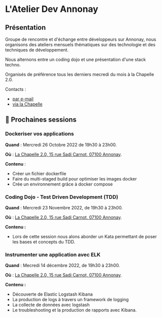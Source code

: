 # L'Atelier Dev Annonay

## Présentation

Groupe de rencontre et d'échange entre développeurs sur Annonay,
nous organisons des ateliers mensuels thématiques sur des technologie et des techniques de développement.

Nous alternons entre un coding dojo et une présentation d'une stack techno.

Organisés de préférence tous les derniers mecredi du mois à la Chapelle 2.0.

Contacts :

- [par e-mail](mailto:vital.systm@gmail.com)
- [via la Chapelle](https://www.lachapelle.work/#events)

## 📆 Prochaines sessions

### Dockeriser vos applications

**Quand** : Mercredi 26 Octobre 2022 de 19h30 à 23h00.

**Où** : [La Chapelle 2.0, 15 rue Sadi Carnot, 07100 Annonay](https://goo.gl/maps/TV4A3xtCcQDWNDC16).

**Contenu** :

- Créer un fichier dockerfile
- Faire du multi-staged build pour optimiser les images docker
- Crée un environnement grâce à docker compose

### Coding Dojo - Test Driven Development (TDD)

**Quand** : Mercredi 23 Novembre 2022, de 19h30 à 23h00.

**Où** : [La Chapelle 2.0, 15 rue Sadi Carnot, 07100 Annonay](https://goo.gl/maps/TV4A3xtCcQDWNDC16).

**Contenu :**

- Lors de cette session nous alons aborder un Kata permettant
  de poser les bases et concepts du TDD.

### Instrumenter une application avec ELK

**Quand** : Mecredi 14 décembre 2022, de 19h30 à 23h00.

**Où** : [La Chapelle 2.0, 15 rue Sadi Carnot, 07100 Annonay](https://goo.gl/maps/TV4A3xtCcQDWNDC16).

**Contenu :**

- Découverte de Elastic Logstash Kibana
- La production de logs à travers un framework de logging
- La collecte de données avec logstash
- Le troubleshooting et la production de rapports avec Kibana.
